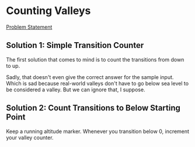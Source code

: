 # Counting Valleys

[Problem Statement](https://www.hackerrank.com/challenges/counting-valleys/problem)

## Solution 1: Simple Transition Counter

The first solution that comes to mind is to count the transitions from
down to up.

Sadly, that doesn't even give the correct answer for the sample input.
Which is sad because real-world valleys don't have to go below sea 
level to be considered a valley.  But we can ignore that, I suppose.

## Solution 2: Count Transitions to Below Starting Point

Keep a running altitude marker.  Whenever you transition below 0, 
increment your valley counter.

